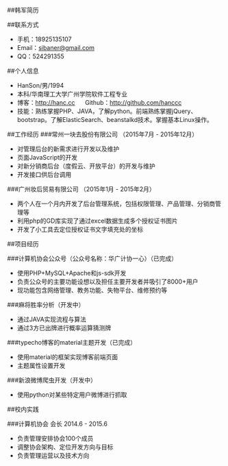 ##韩军简历

##联系方式
* 手机：18925135107
* Email：sibaner@gmail.com
* QQ：524291355

##个人信息
* HanSon/男/1994
* 本科/华南理工大学广州学院软件工程专业
* 博客：http://hanc.cc &nbsp;&nbsp;&nbsp;&nbsp; Github：http://github.com/hanccc
* 技能：熟练掌握PHP、JAVA，了解python。前端熟练掌握jQuery、bootstrap。了解ElasticSearch、beanstalkd技术。掌握基本Linux操作。

##工作经历
###常州一块去股份有限公司 （2015年7月 - 2015年12月）
* 对管理后台的新需求进行开发以及维护
* 页面JavaScript的开发
* 对新分销商后台（度假云、开放平台）的开发与维护
* 开发接口供后台调用

###广州妆后贸易有限公司 （2015年1月 - 2015年2月）
* 两个人在一个月内开发了后台管理系统，包括权限管理、产品管理、分销商管理等
* 利用php的GD库实现了通过excel数据生成多个授权证书图片
* 开发了小工具去定位授权证书文字填充处的坐标

##项目经历

###计算机协会公众号（公众号名称：华广计协一心）（已完成）
* 使用PHP+MySQL+Apache和js-sdk开发
* 负责公众号的主要功能设想以及担任主要开发者并吸引了8000+用户
* 现功能包含网络管理、教务功能、失物平台、维修预约等

###麻将胜率分析（开发中）
* 通过JAVA实现流程与算法
* 通过3方已出牌进行概率运算猜测牌

###typecho博客的material主题开发（已完成）
* 使用material的框架实现博客前端页面
* 主题属性设置开发

###新浪微博爬虫开发（开发中）
* 使用python对某些特定用户微博进行抓取

##校内实践

###计算机协会 会长 2014.6 - 2015.6
* 负责管理安排协会100个成员
* 调整协会架构、定位开发方向与目标
* 负责管理运营以及技术方向
